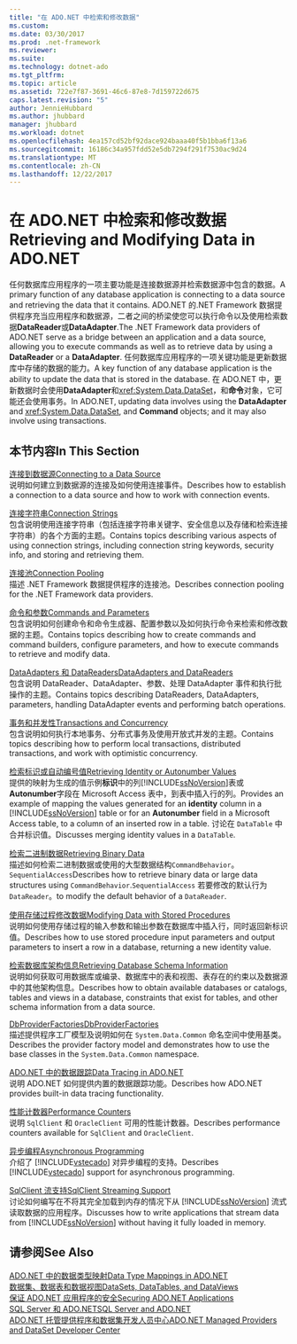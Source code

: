 ```yaml
---
title: "在 ADO.NET 中检索和修改数据"
ms.custom: 
ms.date: 03/30/2017
ms.prod: .net-framework
ms.reviewer: 
ms.suite: 
ms.technology: dotnet-ado
ms.tgt_pltfrm: 
ms.topic: article
ms.assetid: 722e7f87-3691-46c6-87e8-7d159722d675
caps.latest.revision: "5"
author: JennieHubbard
ms.author: jhubbard
manager: jhubbard
ms.workload: dotnet
ms.openlocfilehash: 4ea157cd52bf92dace924baaa40f5b1bba6f13a6
ms.sourcegitcommit: 16186c34a957fdd52e5db7294f291f7530ac9d24
ms.translationtype: MT
ms.contentlocale: zh-CN
ms.lasthandoff: 12/22/2017
---
```

# <a name="retrieving-and-modifying-data-in-adonet"></a><span data-ttu-id="0d91c-102">在 ADO.NET 中检索和修改数据</span><span class="sxs-lookup"><span data-stu-id="0d91c-102">Retrieving and Modifying Data in ADO.NET</span></span>
<span data-ttu-id="0d91c-103">任何数据库应用程序的一项主要功能是连接数据源并检索数据源中包含的数据。</span><span class="sxs-lookup"><span data-stu-id="0d91c-103">A primary function of any database application is connecting to a data source and retrieving the data that it contains.</span></span> <span data-ttu-id="0d91c-104">ADO.NET 的.NET Framework 数据提供程序充当应用程序和数据源，二者之间的桥梁使您可以执行命令以及使用检索数据**DataReader**或**DataAdapter**.</span><span class="sxs-lookup"><span data-stu-id="0d91c-104">The .NET Framework data providers of ADO.NET serve as a bridge between an application and a data source, allowing you to execute commands as well as to retrieve data by using a **DataReader** or a **DataAdapter**.</span></span> <span data-ttu-id="0d91c-105">任何数据库应用程序的一项关键功能是更新数据库中存储的数据的能力。</span><span class="sxs-lookup"><span data-stu-id="0d91c-105">A key function of any database application is the ability to update the data that is stored in the database.</span></span> <span data-ttu-id="0d91c-106">在 ADO.NET 中，更新数据时会使用**DataAdapter**和<xref:System.Data.DataSet>，和**命令**对象，它可能还会使用事务。</span><span class="sxs-lookup"><span data-stu-id="0d91c-106">In ADO.NET, updating data involves using the **DataAdapter** and <xref:System.Data.DataSet>, and **Command** objects; and it may also involve using transactions.</span></span>  
  
## <a name="in-this-section"></a><span data-ttu-id="0d91c-107">本节内容</span><span class="sxs-lookup"><span data-stu-id="0d91c-107">In This Section</span></span>  
 [<span data-ttu-id="0d91c-108">连接到数据源</span><span class="sxs-lookup"><span data-stu-id="0d91c-108">Connecting to a Data Source</span></span>](../../../../docs/framework/data/adonet/connecting-to-a-data-source.md)  
 <span data-ttu-id="0d91c-109">说明如何建立到数据源的连接及如何使用连接事件。</span><span class="sxs-lookup"><span data-stu-id="0d91c-109">Describes how to establish a connection to a data source and how to work with connection events.</span></span>  
  
 [<span data-ttu-id="0d91c-110">连接字符串</span><span class="sxs-lookup"><span data-stu-id="0d91c-110">Connection Strings</span></span>](../../../../docs/framework/data/adonet/connection-strings.md)  
 <span data-ttu-id="0d91c-111">包含说明使用连接字符串（包括连接字符串关键字、安全信息以及存储和检索连接字符串）的各个方面的主题。</span><span class="sxs-lookup"><span data-stu-id="0d91c-111">Contains topics describing various aspects of using connection strings, including connection string keywords, security info, and storing and retrieving them.</span></span>  
  
 [<span data-ttu-id="0d91c-112">连接池</span><span class="sxs-lookup"><span data-stu-id="0d91c-112">Connection Pooling</span></span>](../../../../docs/framework/data/adonet/connection-pooling.md)  
 <span data-ttu-id="0d91c-113">描述 .NET Framework 数据提供程序的连接池。</span><span class="sxs-lookup"><span data-stu-id="0d91c-113">Describes connection pooling for the .NET Framework data providers.</span></span>  
  
 [<span data-ttu-id="0d91c-114">命令和参数</span><span class="sxs-lookup"><span data-stu-id="0d91c-114">Commands and Parameters</span></span>](../../../../docs/framework/data/adonet/commands-and-parameters.md)  
 <span data-ttu-id="0d91c-115">包含说明如何创建命令和命令生成器、配置参数以及如何执行命令来检索和修改数据的主题。</span><span class="sxs-lookup"><span data-stu-id="0d91c-115">Contains topics describing how to create commands and command builders, configure parameters, and how to execute commands to retrieve and modify data.</span></span>  
  
 [<span data-ttu-id="0d91c-116">DataAdapters 和 DataReaders</span><span class="sxs-lookup"><span data-stu-id="0d91c-116">DataAdapters and DataReaders</span></span>](../../../../docs/framework/data/adonet/dataadapters-and-datareaders.md)  
 <span data-ttu-id="0d91c-117">包含说明 DataReader、DataAdapter、参数、处理 DataAdapter 事件和执行批操作的主题。</span><span class="sxs-lookup"><span data-stu-id="0d91c-117">Contains topics describing DataReaders, DataAdapters, parameters, handling DataAdapter events and performing batch operations.</span></span>  
  
 [<span data-ttu-id="0d91c-118">事务和并发性</span><span class="sxs-lookup"><span data-stu-id="0d91c-118">Transactions and Concurrency</span></span>](../../../../docs/framework/data/adonet/transactions-and-concurrency.md)  
 <span data-ttu-id="0d91c-119">包含说明如何执行本地事务、分布式事务及使用开放式并发的主题。</span><span class="sxs-lookup"><span data-stu-id="0d91c-119">Contains topics describing how to perform local transactions, distributed transactions, and work with optimistic concurrency.</span></span>  
  
 [<span data-ttu-id="0d91c-120">检索标识或自动编号值</span><span class="sxs-lookup"><span data-stu-id="0d91c-120">Retrieving Identity or Autonumber Values</span></span>](../../../../docs/framework/data/adonet/retrieving-identity-or-autonumber-values.md)  
 <span data-ttu-id="0d91c-121">提供的映射为生成的值示例**标识**中的列[!INCLUDE[ssNoVersion](../../../../includes/ssnoversion-md.md)]表或**Autonumber**字段在 Microsoft Access 表中，到表中插入行的列。</span><span class="sxs-lookup"><span data-stu-id="0d91c-121">Provides an example of mapping the values generated for an **identity** column in a [!INCLUDE[ssNoVersion](../../../../includes/ssnoversion-md.md)] table or for an **Autonumber** field in a Microsoft Access table, to a column of an inserted row in a table.</span></span> <span data-ttu-id="0d91c-122">讨论在 `DataTable` 中合并标识值。</span><span class="sxs-lookup"><span data-stu-id="0d91c-122">Discusses merging identity values in a `DataTable`.</span></span>  
  
 [<span data-ttu-id="0d91c-123">检索二进制数据</span><span class="sxs-lookup"><span data-stu-id="0d91c-123">Retrieving Binary Data</span></span>](../../../../docs/framework/data/adonet/retrieving-binary-data.md)  
 <span data-ttu-id="0d91c-124">描述如何检索二进制数据或使用的大型数据结构`CommandBehavior`。`SequentialAccess`</span><span class="sxs-lookup"><span data-stu-id="0d91c-124">Describes how to retrieve binary data or large data structures using `CommandBehavior`.`SequentialAccess`</span></span> <span data-ttu-id="0d91c-125">若要修改的默认行为`DataReader`。</span><span class="sxs-lookup"><span data-stu-id="0d91c-125">to modify the default behavior of a `DataReader`.</span></span>  
  
 [<span data-ttu-id="0d91c-126">使用存储过程修改数据</span><span class="sxs-lookup"><span data-stu-id="0d91c-126">Modifying Data with Stored Procedures</span></span>](../../../../docs/framework/data/adonet/modifying-data-with-stored-procedures.md)  
 <span data-ttu-id="0d91c-127">说明如何使用存储过程的输入参数和输出参数在数据库中插入行，同时返回新标识值。</span><span class="sxs-lookup"><span data-stu-id="0d91c-127">Describes how to use stored procedure input parameters and output parameters to insert a row in a database, returning a new identity value.</span></span>  
  
 [<span data-ttu-id="0d91c-128">检索数据库架构信息</span><span class="sxs-lookup"><span data-stu-id="0d91c-128">Retrieving Database Schema Information</span></span>](../../../../docs/framework/data/adonet/retrieving-database-schema-information.md)  
 <span data-ttu-id="0d91c-129">说明如何获取可用数据库或编录、数据库中的表和视图、表存在的约束以及数据源中的其他架构信息。</span><span class="sxs-lookup"><span data-stu-id="0d91c-129">Describes how to obtain available databases or catalogs, tables and views in a database, constraints that exist for tables, and other schema information from a data source.</span></span>  
  
 [<span data-ttu-id="0d91c-130">DbProviderFactories</span><span class="sxs-lookup"><span data-stu-id="0d91c-130">DbProviderFactories</span></span>](../../../../docs/framework/data/adonet/dbproviderfactories.md)  
 <span data-ttu-id="0d91c-131">描述提供程序工厂模型及说明如何在 `System.Data.Common` 命名空间中使用基类。</span><span class="sxs-lookup"><span data-stu-id="0d91c-131">Describes the provider factory model and demonstrates how to use the base classes in the `System.Data.Common` namespace.</span></span>  
  
 [<span data-ttu-id="0d91c-132">ADO.NET 中的数据跟踪</span><span class="sxs-lookup"><span data-stu-id="0d91c-132">Data Tracing in ADO.NET</span></span>](../../../../docs/framework/data/adonet/data-tracing.md)  
 <span data-ttu-id="0d91c-133">说明 ADO.NET 如何提供内置的数据跟踪功能。</span><span class="sxs-lookup"><span data-stu-id="0d91c-133">Describes how ADO.NET provides built-in data tracing functionality.</span></span>  
  
 [<span data-ttu-id="0d91c-134">性能计数器</span><span class="sxs-lookup"><span data-stu-id="0d91c-134">Performance Counters</span></span>](../../../../docs/framework/data/adonet/performance-counters.md)  
 <span data-ttu-id="0d91c-135">说明 `SqlClient` 和 `OracleClient` 可用的性能计数器。</span><span class="sxs-lookup"><span data-stu-id="0d91c-135">Describes performance counters available for `SqlClient` and `OracleClient`.</span></span>  
  
 [<span data-ttu-id="0d91c-136">异步编程</span><span class="sxs-lookup"><span data-stu-id="0d91c-136">Asynchronous Programming</span></span>](../../../../docs/framework/data/adonet/asynchronous-programming.md)  
 <span data-ttu-id="0d91c-137">介绍了 [!INCLUDE[vstecado](../../../../includes/vstecado-md.md)] 对异步编程的支持。</span><span class="sxs-lookup"><span data-stu-id="0d91c-137">Describes [!INCLUDE[vstecado](../../../../includes/vstecado-md.md)] support for asynchronous programming.</span></span>  
  
 [<span data-ttu-id="0d91c-138">SqlClient 流支持</span><span class="sxs-lookup"><span data-stu-id="0d91c-138">SqlClient Streaming Support</span></span>](../../../../docs/framework/data/adonet/sqlclient-streaming-support.md)  
 <span data-ttu-id="0d91c-139">讨论如何编写在不将其完全加载到内存的情况下从 [!INCLUDE[ssNoVersion](../../../../includes/ssnoversion-md.md)] 流式读取数据的应用程序。</span><span class="sxs-lookup"><span data-stu-id="0d91c-139">Discusses how to write applications that stream data from [!INCLUDE[ssNoVersion](../../../../includes/ssnoversion-md.md)] without having it fully loaded in memory.</span></span>  
  
## <a name="see-also"></a><span data-ttu-id="0d91c-140">请参阅</span><span class="sxs-lookup"><span data-stu-id="0d91c-140">See Also</span></span>  
 [<span data-ttu-id="0d91c-141">ADO.NET 中的数据类型映射</span><span class="sxs-lookup"><span data-stu-id="0d91c-141">Data Type Mappings in ADO.NET</span></span>](../../../../docs/framework/data/adonet/data-type-mappings-in-ado-net.md)  
 [<span data-ttu-id="0d91c-142">数据集、数据表和数据视图</span><span class="sxs-lookup"><span data-stu-id="0d91c-142">DataSets, DataTables, and DataViews</span></span>](../../../../docs/framework/data/adonet/dataset-datatable-dataview/index.md)  
 [<span data-ttu-id="0d91c-143">保证 ADO.NET 应用程序的安全</span><span class="sxs-lookup"><span data-stu-id="0d91c-143">Securing ADO.NET Applications</span></span>](../../../../docs/framework/data/adonet/securing-ado-net-applications.md)  
 [<span data-ttu-id="0d91c-144">SQL Server 和 ADO.NET</span><span class="sxs-lookup"><span data-stu-id="0d91c-144">SQL Server and ADO.NET</span></span>](../../../../docs/framework/data/adonet/sql/index.md)  
 [<span data-ttu-id="0d91c-145">ADO.NET 托管提供程序和数据集开发人员中心</span><span class="sxs-lookup"><span data-stu-id="0d91c-145">ADO.NET Managed Providers and DataSet Developer Center</span></span>](http://go.microsoft.com/fwlink/?LinkId=217917)
